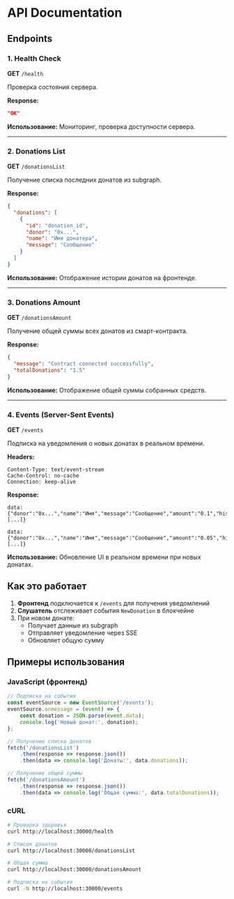 # API Documentation

## Endpoints

### 1. Health Check
**GET** `/health`

Проверка состояния сервера.

**Response:**
```json
"OK"
```

**Использование:** Мониторинг, проверка доступности сервера.

---

### 2. Donations List
**GET** `/donationsList`

Получение списка последних донатов из subgraph.

**Response:**
```json
{
  "donations": [
    {
      "id": "donation_id",
      "donor": "0x...",
      "name": "Имя донатера",
      "message": "Сообщение"
    }
  ]
}
```

**Использование:** Отображение истории донатов на фронтенде.

---

### 3. Donations Amount
**GET** `/donationsAmount`

Получение общей суммы всех донатов из смарт-контракта.

**Response:**
```json
{
  "message": "Contract connected successfully",
  "totalDonations": "1.5"
}
```

**Использование:** Отображение общей суммы собранных средств.

---

### 4. Events (Server-Sent Events)
**GET** `/events`

Подписка на уведомления о новых донатах в реальном времени.

**Headers:**
```
Content-Type: text/event-stream
Cache-Control: no-cache
Connection: keep-alive
```

**Response:**
```
data: {"donor":"0x...","name":"Имя","message":"Сообщение","amount":"0.1","history":[...]}

data: {"donor":"0x...","name":"Имя","message":"Сообщение","amount":"0.05","history":[...]}
```

**Использование:** Обновление UI в реальном времени при новых донатах.

## Как это работает

1. **Фронтенд** подключается к `/events` для получения уведомлений
2. **Слушатель** отслеживает события `NewDonation` в блокчейне
3. При новом донате:
   - Получает данные из subgraph
   - Отправляет уведомление через SSE
   - Обновляет общую сумму

## Примеры использования

### JavaScript (фронтенд)
```javascript
// Подписка на события
const eventSource = new EventSource('/events');
eventSource.onmessage = (event) => {
    const donation = JSON.parse(event.data);
    console.log('Новый донат:', donation);
};

// Получение списка донатов
fetch('/donationsList')
    .then(response => response.json())
    .then(data => console.log('Донаты:', data.donations));

// Получение общей суммы
fetch('/donationsAmount')
    .then(response => response.json())
    .then(data => console.log('Общая сумма:', data.totalDonations));
```

### cURL
```bash
# Проверка здоровья
curl http://localhost:30000/health

# Список донатов
curl http://localhost:30000/donationsList

# Общая сумма
curl http://localhost:30000/donationsAmount

# Подписка на события
curl -N http://localhost:30000/events
```

